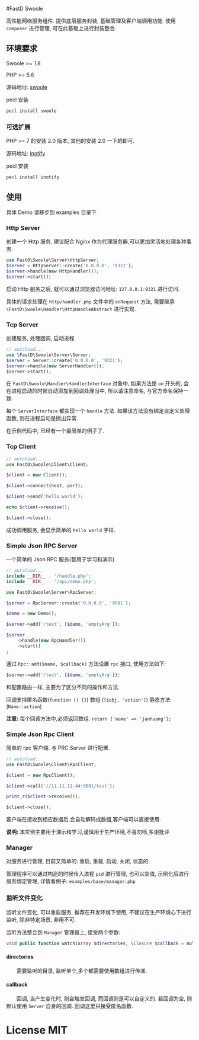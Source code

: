 #FastD Swoole

高性能网络服务组件. 提供底层服务封装, 基础管理及客户端调用功能. 使用 `composer` 进行管理, 可在此基础上进行封装整合.

## 环境要求

Swoole >= 1.8

PHP >= 5.6

源码地址: [swoole](https://github.com/swoole/swoole-src)

pecl 安装

```shell
pecl install swoole
```

### 可选扩展

PHP >= 7 的安装 2.0 版本, 其他的安装 2.0 一下的即可.

源码地址: [inotify](http://pecl.php.net/package/inotify)

pecl 安装

```shell
pecl install inotify
```

## 使用

具体 Demo 请移步到 examples 目录下

### Http Server 

创建一个 Http 服务, 建议配合 Nginx 作为代理服务器,可以更加灵活地处理各种事务.

```php
use FastD\Swoole\Server\HttpServer;
$server = HttpServer::create('0.0.0.0', '9321');
$server->handle(new HttpHandler());
$server->start();
```

启动 Http 服务之后, 就可以通过浏览器访问地址: `127.0.0.1:9321` 进行访问.

具体的请求处理在 `http/handler.php` 文件中的 `onRequest` 方法, 需要继承 `\FastD\Swoole\Handler\HttpHandleAbstract` 进行实现.


### Tcp Server

创建服务, 处理回调, 启动进程

```php
// autoload...
use \FastD\Swoole\Server\Server;
$server = Server::create('0.0.0.0', '9321');
$server->handle(new ServerHandler());
$server->start();
```

在 `FastD\Swoole\Handler\HandlerInterface` 对象中, 如果方法是 `on` 开头的, 会在进程启动的时候自动添加到回调处理当中, 所以请注意命名, 与官方命名保持一致.

每个 `ServerInterface` 都实现一个 `handle` 方法. 如果该方法没有绑定自定义处理函数, 则在进程启动是抛出异常.

在示例代码中, 已经有一个最简单的例子了.

### Tcp Client

```php
// autoload...
use FastD\Swoole\Client\Client;

$client = new Client();

$client->connect(host, port);

$client->send('hello world');

echo $client->receive();

$client->close();
```

成功调用服务, 会显示简单的 `hello world` 字样.

### Simple Json RPC Server

一个简单的 Json RPC 服务(暂用于学习和演示)

```php
// autoload...
include __DIR__ . '/handle.php';
include __DIR__ . '/api/demo.php';

use FastD\Swoole\Server\RpcServer;

$server = RpcServer::create('0.0.0.0', '9501');

$demo = new Demo();

$server->add('/test', [$demo, 'emptyArg']);

$server
    ->handle(new RpcHandler())
    ->start()
;
```

通过 `Rpc::add($name, $callback)` 方法设置 `rpc` 接口, 使用方法如下: 

```php
$server->add('/test', [$demo, 'emptyArg']);
```

和配置路由一样, 主要为了区分不同的操作和方法.

回调支持匿名函数(`function () {}`) 数组 (`[$obj, 'action']`) 静态方法 (`Name::action`)

**注意:** 每个回调方法中,必须返回数组. `return ['name' => 'janhuang'];`

### Simple Json Rpc Client

简单的 rpc 客户端. 与 PRC Server 进行配置.

```php
// autoload...
use FastD\Swoole\Client\RpcClient;

$client = new RpcClient();

$client->call('//11.11.11.44:9501/test');

print_r($client->receive());

$client->close();
```

客户端在接收到相应数据后,会自动解码成数组,客户端可以直接使用.

**说明:** 本实例主要用于演示和学习,谨慎用于生产环境,不喜勿喷,多谢批评

### Manager

对服务进行管理, 目前又简单的: 重启, 重载, 启动, 关闭, 状态的.

管理程序可以通过构造的时候传入进程 `pid` 进行管理, 也可以空值, 示例化后进行服务绑定管理, 详情看例子: `examples/base/manager.php`

### 监听文件变化

监听文件变化, 可以重启服务, 推荐在开发环境下使用, 不建议在生产环境心下进行监听, 除非特定场景, 非用不可.

监听方法整合到 `Manager` 管理器上, 接受两个参数: 

```php
void public function watch(array $directories, \Closure $callback = null)
```

#### directories

&emsp;&emsp;需要监听的目录, 监听单个,多个都需要使用数组进行传递.
 
#### callback

&emsp;&emsp;回调, 当产生变化时, 则会触发回调, 而回调则是可以自定义的. 若回调为空, 则默认使用 `Server` 自身的回调. 回调这里只接受匿名函数.

# License MIT